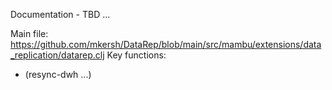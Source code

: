 Documentation - TBD ...


Main file: https://github.com/mkersh/DataRep/blob/main/src/mambu/extensions/data_replication/datarep.clj 
Key functions:
* (resync-dwh ...)
